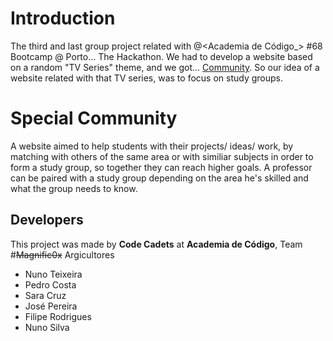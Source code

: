# Introduction
The third and last group project related with @<Academia de Código_> #68 Bootcamp @ Porto... The Hackathon. We had to develop a website based on a random "TV Series" theme, and we got... [Community](https://www.youtube.com/watch?v=nHbiHcrA18w&ab_channel=The88-Topic). So our idea of a website related with that TV series, was to focus on study groups. 

# Special Community
A website aimed to help students with their projects/ ideas/ work, by matching with others of the same area or with similiar subjects in order to form a study group, so together they can reach higher goals. A professor can be paired with a study group depending on the area he's skilled and what the group needs to know.

## Developers
This project was made by **Code Cadets** at **Academia de Código**, Team #~~Magnific0x~~ Argicultores
 - Nuno Teixeira
 - Pedro Costa
 - Sara Cruz
 - José Pereira
 - Filipe Rodrigues
 - Nuno Silva

